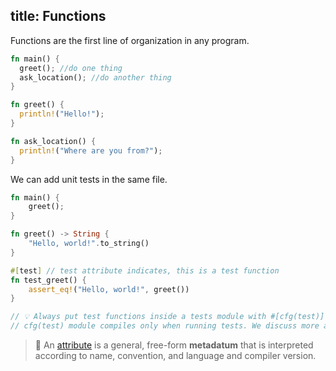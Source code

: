 title: Functions
---

Functions are the first line of organization in any program.

```rust
fn main() {
  greet(); //do one thing
  ask_location(); //do another thing
}

fn greet() {
  println!("Hello!");
}

fn ask_location() {
  println!("Where are you from?");
}
```

We can add unit tests in the same file.

```rust
fn main() {
    greet();
}

fn greet() -> String {
    "Hello, world!".to_string()
}

#[test] // test attribute indicates, this is a test function
fn test_greet() {
    assert_eq!("Hello, world!", greet())
}

// 💡 Always put test functions inside a tests module with #[cfg(test)] attribute. 
// cfg(test) module compiles only when running tests. We discuss more about this in next section.
```

> 💭 An [attribute](https://doc.rust-lang.org/reference/attributes.html) is a general, free-form **metadatum** that is interpreted according to name, convention, and language and compiler version.